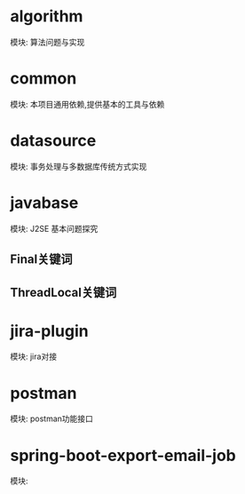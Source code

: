 # algorithm
模块: 算法问题与实现
# common
模块: 本项目通用依赖,提供基本的工具与依赖
# datasource
模块: 事务处理与多数据库传统方式实现
# javabase
模块: J2SE 基本问题探究
## Final关键词
## ThreadLocal关键词
# jira-plugin
模块: jira对接
# postman
模块: postman功能接口
# spring-boot-export-email-job
模块: 